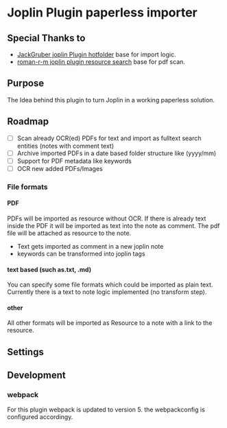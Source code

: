 # Joplin Plugin paperless importer

## Special Thanks to

- [JackGruber joplin Plugin hotfolder](https://github.com/JackGruber/joplin-plugin-hotfolder) base for import logic.
- [roman-r-m joplin plugin resource search](https://github.com/roman-r-m/joplin-plugin-resource-search) base for pdf scan.

## Purpose

The Idea behind this plugin to turn Joplin in a working paperless solution.

## Roadmap

- [ ] Scan already OCR(ed) PDFs for text and import as fulltext search entities (notes with comment text)
- [ ] Archive imported PDFs in a date based folder structure like (yyyy/mm)
- [ ] Support for PDF metadata like keywords
- [ ] OCR new added PDFs/Images

### File formats

#### PDF

PDFs will be imported as resource without OCR. If there is already text inside the PDF it will be imported as text into the note as comment. The pdf file will be attached as resource to the note.

- Text gets imported as comment in a new joplin note
- keywords can be transformed into joplin tags

#### text based (such as.txt, .md)

You can specify some file formats which could be imported as plain text. Currently there is a text to note logic implemented (no transform step).

#### other

All other formats will be imported as Resource to a note with a link to the resource.

## Settings

## Development

### webpack

For this plugin webpack is updated to version 5. the webpackconfig is configured accordingy.
